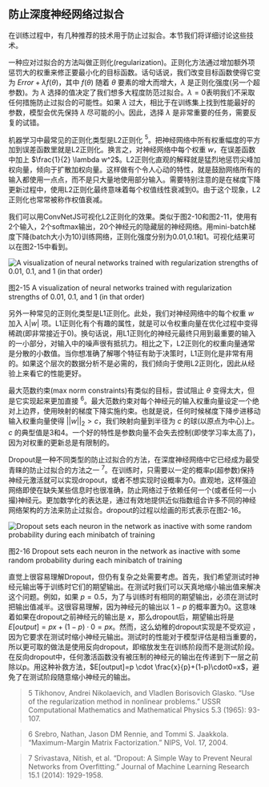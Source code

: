 ## 防止深度神经网络过拟合
在训练过程中，有几种推荐的技术用于防止过拟合。本节我们将详细讨论这些技术。

一种应对过拟合的方法叫做正则化(regularization)。正则化方法通过增加额外项惩罚大的权重来修正要最小化的目标函数。话句话说，我们改变目标函数使得它变为 $Error +
\lambda f(\theta)$，其中 $f(\theta)$ 随着 $\theta$ 要素的增大而增大，$\lambda$ 是正则化强度(另一个超参数)。为 $\lambda$ 选择的值决定了我们想多大程度防范过拟合。$\lambda=0$表明我们不采取任何措施防止过拟合的可能性。如果 $\lambda$ 过大，相比于在训练集上找到性能最好的参数，模型会优先保持 $\lambda$ 尽可能的小。因此，选择 $\lambda$ 是非常重要的任务，需要反复的试错。

机器学习中最常见的正则化类型是L2正则化 $^5$。把神经网络中所有权重幅度的平方加到误差函数里就是L2正则化。换言之，对神经网络中每个权重 $w$，在误差函数中加上 $\frac{1}{2} \lambda w^2$。L2正则化直观的解释就是猛烈地惩罚尖峰加权向量，倾向于扩散加权向量。这样做有个令人心动的特性，就是鼓励网络所有的输入都使用一点点，而不是只大量地使用部分输入。需要特别注意的是在梯度下降更新过程中，使用L2正则化最终意味着每个权值线性衰减到0。由于这个现象，L2正则化也常常被称作权值衰减。

我们可以用ConvNetJS可视化L2正则化的效果。类似于图2-10和图2-11，使用有2个输入，2个softmax输出，20个神经元的隐藏层的神经网络。用mini-batch梯度下降(batch大小为10)训练网络，正则化强度分别为0.01,0.1和1。可视化结果可以在图2-15中看到。

![A visualization of neural networks trained with regularization strengths of 0.01, 0.1, and 1 (in that order)](https://github.com/lucasbyAI/Fundamental_of_Deep_Learning_ZH/blob/master/images_folder/Fig2-15.png?raw=true)

图2-15 A visualization of neural networks trained with regularization strengths of 0.01, 0.1, and 1 (in that order)

另外一种常见的正则化类型是L1正则化。此处，我们对神经网络中的每个权重 $w$ 加入 $\lambda |w|$ 项。L1正则化有个有趣的属性，就是可以令权重向量在优化过程中变得稀疏(即非常接近于0)。换句话说，用L1正则化的神经元最终只用到最重要的输入的一小部分，对输入中的噪声很有抵抗力。相比之下，L2正则化的权重向量通常是分散的小数值。当你想准确了解哪个特征有助于决策时，L1正则化是非常有用的。如果这个层次的数据分析不是必需的，我们倾向于使用L2正则化，因此从经验上来看它的性能更好。

最大范数约束(max norm constraints)有类似的目标，尝试阻止 $\theta$ 变得太大，但是它实现起来更加直接 $^6$。最大范数约束对每个神经元的输入权重向量设定一个绝对上边界，使用映射的梯度下降实施约束。也就是说，任何时候梯度下降步进移动输入权重向量使得 ${||w||}_2 > c$，我们映射向量到半径为 $c$ 的球(以原点为中心)上。$c$ 的典型值是3和4。一个好的特性是参数向量不会失去控制(即使学习率太高了)，因为对权重的更新总是有限制的。

Dropout是一种不同类型的防止过拟合的方法，在深度神经网络中它已经成为最受青睐的防止过拟合的方法之一 $^7$。在训练时，只需要以一定的概率p(超参数)保持神经元激活就可以实现dropout，或者不想实现时设概率为0。直观地，这样强迫网络即使在缺失某些信息时也很准确，防止网络过于依赖任何一个(或者任何一小撮)神经元。更加数学化的表达是，通过有效地提供近似指数组合许多不同的神经网络架构的方法来防止过拟合。dropout的过程以绘画的形式表示在图2-16。

![Dropout sets each neuron in the network as inactive with some random probability during each minibatch of training](https://github.com/lucasbyAI/Fundamental_of_Deep_Learning_ZH/blob/master/images_folder/Fig2-16.png?raw=true)

图2-16 Dropout sets each neuron in the network as inactive with some random probability during each minibatch of training

直觉上很容易理解Dropout，但仍有复杂之处需要考虑。首先，我们希望测试时神经元输出等于训练时它们的期望输出。在测试时我们可以天真地缩小输出值来解决这个问题。例如，如果 $p=0.5$，为了与训练时有相同的期望输出，必须在测试时把输出值减半。这很容易理解，因为神经元的输出以 $1-p$ 的概率置为0。这意味着如果在dropout之前神经元的输出是 $x$，那么dropout后，期望输出将是 $E[output]=px+(1-p)\cdot0=px$。然而，这么幼稚的dropout实现是不受欢迎 ，因为它要求在测试时缩小神经元输出。测试时的性能对于模型评估是相当重要的，所以更可取的做法是使用反向dropout，即缩放发生在训练阶段而不是测试阶段。在反向dropout中，任何激活函数没有被压制的神经元的输出在传递到下一层之前除以p。用这种补救方法，$E[output]=p \cdot \frac{x}{p}+(1-p)\cdot0=x$，避免了在测试阶段随意缩小神经元的输出。

> 5 Tikhonov, Andrei Nikolaevich, and Vladlen Borisovich Glasko. “Use of the regularization method in nonlinear problems.” USSR Computational Mathematics and Mathematical Physics 5.3 (1965): 93-107.

> 6 Srebro, Nathan, Jason DM Rennie, and Tommi S. Jaakkola. “Maximum-Margin Matrix Factorization.” NIPS,
Vol. 17, 2004.

> 7 Srivastava, Nitish, et al. “Dropout: A Simple Way to Prevent Neural Networks from Overfitting.” Journal of Machine Learning Research 15.1 (2014): 1929-1958.
